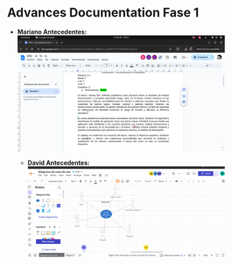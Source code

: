 # Advances Documentation Fase 1

- **Mariano Antecedentes:**
  ![Kanban-1](../Fase-1-Screenshot/MarianoAntecedentes.png)

  - **David Antecedentes:**
  ![Kanban-1](../Fase-1-Screenshot/DavidAntecedentes.png)
